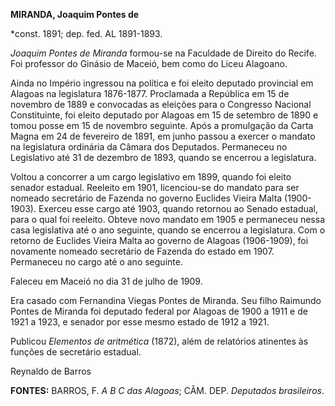 **MIRANDA, Joaquim Pontes de**

\*const. 1891; dep. fed. AL 1891-1893.

*Joaquim Pontes de Miranda* formou-se na Faculdade de Direito do Recife.
Foi professor do Ginásio de Maceió, bem como do Liceu Alagoano.

Ainda no Império ingressou na política e foi eleito deputado provincial
em Alagoas na legislatura 1876-1877. Proclamada a República em 15 de
novembro de 1889 e convocadas as eleições para o Congresso Nacional
Constituinte, foi eleito deputado por Alagoas em 15 de setembro de 1890
e tomou posse em 15 de novembro seguinte. Após a promulgação da Carta
Magna em 24 de fevereiro de 1891, em junho passou a exercer o mandato na
legislatura ordinária da Câmara dos Deputados. Permaneceu no Legislativo
até 31 de dezembro de 1893, quando se encerrou a legislatura.

Voltou a concorrer a um cargo legislativo em 1899, quando foi eleito
senador estadual. Reeleito em 1901, licenciou-se do mandato para ser
nomeado secretário de Fazenda no governo Euclides Vieira Malta
(1900-1903). Exerceu esse cargo até 1903, quando retornou ao Senado
estadual, para o qual foi reeleito. Obteve novo mandato em 1905 e
permaneceu nessa casa legislativa até o ano seguinte, quando se encerrou
a legislatura. Com o retorno de Euclides Vieira Malta ao governo de
Alagoas (1906-1909), foi novamente nomeado secretário de Fazenda do
estado em 1907. Permaneceu no cargo até o ano seguinte.

Faleceu em Maceió no dia 31 de julho de 1909.

Era casado com Fernandina Viegas Pontes de Miranda. Seu filho Raimundo
Pontes de Miranda foi deputado federal por Alagoas de 1900 a 1911 e de
1921 a 1923, e senador por esse mesmo estado de 1912 a 1921.

Publicou *Elementos de aritmética* (1872), além de relatórios atinentes
às funções de secretário estadual.

Reynaldo de Barros

**FONTES:** BARROS, F. *A B C das Alagoas*; CÂM. DEP. *Deputados
brasileiros*.
